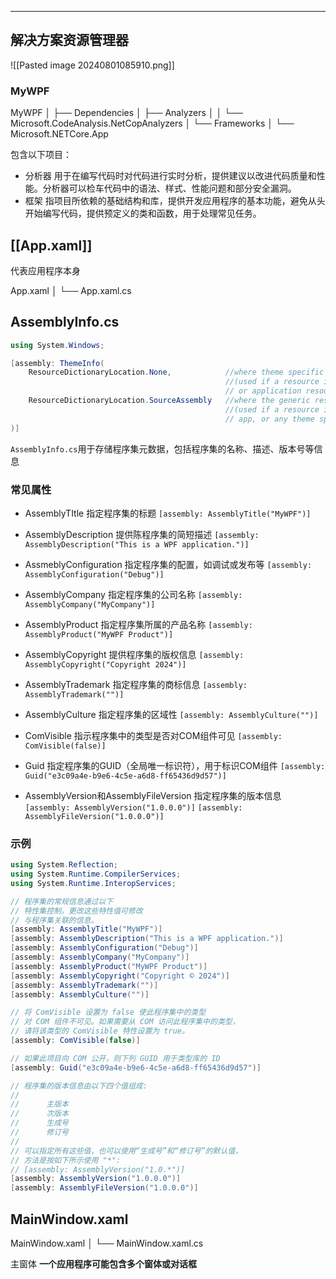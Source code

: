 ***

## 解决方案资源管理器

![[Pasted image 20240801085910.png]]

### MyWPF

MyWPF
│
├── Dependencies
│   ├── Analyzers
│   │   └── Microsoft.CodeAnalysis.NetCopAnalyzers
│   └── Frameworks
│       └── Microsoft.NETCore.App

包含以下项目：
- 分析器
  用于在编写代码时对代码进行实时分析，提供建议以改进代码质量和性能。分析器可以检车代码中的语法、样式、性能问题和部分安全漏洞。
- 框架
  指项目所依赖的基础结构和库，提供开发应用程序的基本功能，避免从头开始编写代码，提供预定义的类和函数，用于处理常见任务。

## [[App.xaml]]

代表应用程序本身

App.xaml
│
└── App.xaml.cs

## AssemblyInfo.cs

```cs
using System.Windows;

[assembly: ThemeInfo(
    ResourceDictionaryLocation.None,            //where theme specific resource dictionaries are located
                                                //(used if a resource is not found in the page,
                                                // or application resource dictionaries)
    ResourceDictionaryLocation.SourceAssembly   //where the generic resource dictionary is located
                                                //(used if a resource is not found in the page,
                                                // app, or any theme specific resource dictionaries)
)]

```

`AssemblyInfo.cs`用于存储程序集元数据，包括程序集的名称、描述、版本号等信息

### 常见属性

- AssemblyTItle
  指定程序集的标题
  `[assembly: AssemblyTitle("MyWPF")]`
  
- AssemblyDescription
  提供陈程序集的简短描述
  `[assembly: AssemblyDescription("This is a WPF application.")]`
  
- AssmeblyConfiguration
  指定程序集的配置，如调试或发布等
  `[assembly: AssemblyConfiguration("Debug")]`
  
- AssemblyCompany
  指定程序集的公司名称
  `[assembly: AssemblyCompany("MyCompany")]`

- AssemblyProduct
  指定程序集所属的产品名称
  `[assembly: AssemblyProduct("MyWPF Product")]`

- AssemblyCopyright
  提供程序集的版权信息
  `[assembly: AssemblyCopyright("Copyright 2024")]`

- AssemblyTrademark
  指定程序集的商标信息
  `[assembly: AssemblyTrademark("")]`

- AssemblyCulture
  指定程序集的区域性
  `[assembly: AssemblyCulture("")]`

- ComVisible
  指示程序集中的类型是否对COM组件可见
  `[assembly: ComVisible(false)]`

- Guid
  指定程序集的GUID（全局唯一标识符），用于标识COM组件
  `[assembly: Guid("e3c09a4e-b9e6-4c5e-a6d8-ff65436d9d57")]`

- AssemblyVersion和AssemblyFileVersion
  指定程序集的版本信息
  `[assembly: AssemblyVersion("1.0.0.0")]`
  `[assembly: AssemblyFileVersion("1.0.0.0")]`

### 示例

```cs
using System.Reflection;
using System.Runtime.CompilerServices;
using System.Runtime.InteropServices;

// 程序集的常规信息通过以下
// 特性集控制。更改这些特性值可修改
// 与程序集关联的信息。
[assembly: AssemblyTitle("MyWPF")]
[assembly: AssemblyDescription("This is a WPF application.")]
[assembly: AssemblyConfiguration("Debug")]
[assembly: AssemblyCompany("MyCompany")]
[assembly: AssemblyProduct("MyWPF Product")]
[assembly: AssemblyCopyright("Copyright © 2024")]
[assembly: AssemblyTrademark("")]
[assembly: AssemblyCulture("")]

// 将 ComVisible 设置为 false 使此程序集中的类型
// 对 COM 组件不可见。如果需要从 COM 访问此程序集中的类型，
// 请将该类型的 ComVisible 特性设置为 true。
[assembly: ComVisible(false)]

// 如果此项目向 COM 公开，则下列 GUID 用于类型库的 ID
[assembly: Guid("e3c09a4e-b9e6-4c5e-a6d8-ff65436d9d57")]

// 程序集的版本信息由以下四个值组成:
//
//      主版本
//      次版本 
//      生成号
//      修订号
//
// 可以指定所有这些值，也可以使用“生成号”和“修订号”的默认值，
// 方法是按如下所示使用 "*":
// [assembly: AssemblyVersion("1.0.*")]
[assembly: AssemblyVersion("1.0.0.0")]
[assembly: AssemblyFileVersion("1.0.0.0")]

```

## MainWindow.xaml

MainWindow.xaml
│
└── MainWindow.xaml.cs

主窗体
**一个应用程序可能包含多个窗体或对话框**
